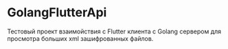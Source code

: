 # GolangFlutterApi
Тестовый проект взаимойствия с Flutter клиента с Golang сервером для просмотра больших xml зашифрованных файлов.
